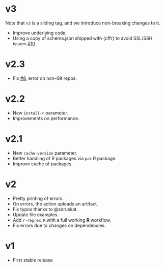 # v3

Note that `v3` is a sliding tag, and we introduce non-breaking changes to it.

- Improve underlying code.
- Using a copy of schema.json shipped with {cffr} to avoid SSL/SSH issues [#10](https://github.com/dieghernan/cff-validator/issues/10)

# v2.3

- Fix [#8](https://github.com/dieghernan/cff-validator/issues/8), error on
    non-Git repos.

# v2.2

- New `install-r` parameter.
- Improvements on performance.

# v2.1

- New `cache-version` parameter.
- Better handling of R packages via `pak` R package.
- Improve cache of packages.

# v2

- Pretty printing of errors.
- On errors, the action uploads an artifact.
- Fix typos thanks to @sdruskat.
- Update file examples.
- Add `r-reprex.R` with a full working **R** workflow.
- Fix errors due to changes on dependencies.

# v1

- First stable release

